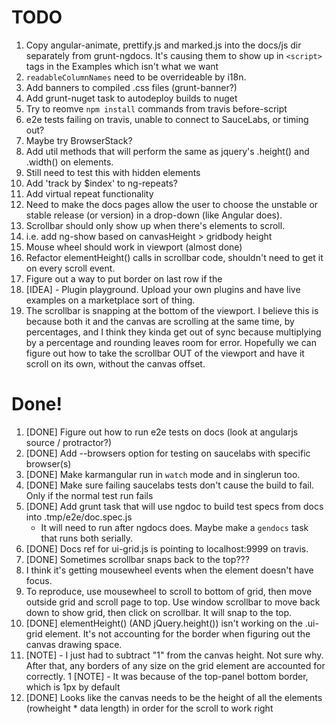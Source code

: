 # TODO

1. Copy angular-animate, prettify.js and marked.js into the docs/js dir separately from grunt-ngdocs. It's causing them to show up in `<script>` tags in the Examples which isn't what we want
1. `readableColumnNames` need to be overrideable by i18n.
1. Add banners to compiled .css files (grunt-banner?)
1. Add grunt-nuget task to autodeploy builds to nuget
1. Try to reomve `npm install` commands from travis before-script
1. e2e tests failing on travis, unable to connect to SauceLabs, or timing out?
  1. Maybe try BrowserStack?
1. Add util methods that will perform the same as jquery's .height() and .width() on elements.
  1. Still need to test this with hidden elements
1. Add 'track by $index' to ng-repeats?
1. Add virtual repeat functionality
1. Need to make the docs pages allow the user to choose the unstable or stable release (or version) in a drop-down (like Angular does).
1. Scrollbar should only show up when there's elements to scroll.
  1. i.e. add ng-show based on canvasHeight > gridbody height
1. Mouse wheel should work in viewport (almost done)
1. Refactor elementHeight() calls in scrollbar code, shouldn't need to get it on every scroll event.
1. Figure out a way to put border on last row if the
1. [IDEA] - Plugin playground. Upload your own plugins and have live examples on a marketplace sort of thing.
1. The scrollbar is snapping at the bottom of the viewport. I believe this is because both it and the canvas are scrolling at the same time, by percentages, and I think they kinda get out of sync because 
   multiplying by a percentage and rounding leaves room for error.  Hopefully we can figure out how to take the scrollbar OUT of the viewport and have it scroll on its own, without the canvas offset.


# Done!

1. [DONE] Figure out how to run e2e tests on docs (look at angularjs source / protractor?)
1. [DONE] Add --browsers option for testing on saucelabs with specific browser(s)
1. [DONE] Make karmangular run in `watch` mode and in singlerun too.
1. [DONE] Make sure failing saucelabs tests don't cause the build to fail. Only if the normal test run fails
1. [DONE] Add grunt task that will use ngdoc to build test specs from docs into .tmp/e2e/doc.spec.js
   - It will need to run after ngdocs does. Maybe make a `gendocs` task that runs both serially.
1. [DONE] Docs ref for ui-grid.js is pointing to localhost:9999 on travis.
1. [DONE] Sometimes scrollbar snaps back to the top???
  1. I think it's getting mousewheel events when the element doesn't have focus.
  1. To reproduce, use mousewheel to scroll to bottom of grid, then move outside grid and scroll page to top. Use window scrollbar to move back down to show grid, then click on scrollbar. It will snap to the top.
1. [DONE] elementHeight() (AND jQuery.height()) isn't working on the .ui-grid element. It's not accounting for the border when figuring out the canvas drawing space.
  1. [NOTE] - I just had to subtract "1" from the canvas height. Not sure why. After that, any borders of any size on the grid element are accounted for correctly.
   1 [NOTE] - It was because of the top-panel bottom border, which is 1px by default
1. [DONE] Looks like the canvas needs to be the height of all the elements (rowheight * data length) in order for the scroll to work right